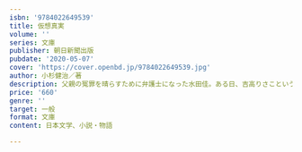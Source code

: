 ```yaml
---
isbn: '9784022649539'
title: 仮想真実
volume: ''
series: 文庫
publisher: 朝日新聞出版
pubdate: '2020-05-07'
cover: 'https://cover.openbd.jp/9784022649539.jpg'
author: 小杉健治／著
description: 父親の冤罪を晴らすために弁護士になった水田佳。ある日、吉高りさこという女性に付きまとっていたストーカーが死体で発見された。容
price: '660'
genre: ''
target: 一般
format: 文庫
content: 日本文学、小説・物語

---
```

